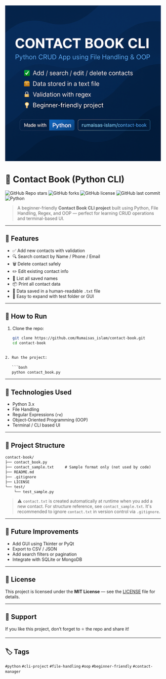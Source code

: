 ![Banner](banner.png)
# 📒 Contact Book (Python CLI)

![GitHub Repo stars](https://img.shields.io/github/stars/Rumaisas_islam/contact-book?style=flat-square)
![GitHub forks](https://img.shields.io/github/forks/Rumaisas_islam/contact-book?style=flat-square)
![GitHub license](https://img.shields.io/github/license/Rumaisas_islam/contact-book?style=flat-square)
![GitHub last commit](https://img.shields.io/github/last-commit/Rumaisas_islam/contact-book?style=flat-square)
![Python](https://img.shields.io/badge/Made%20with-Python-blue?style=flat-square)

> A beginner-friendly **Contact Book CLI project** built using Python, File Handling, Regex, and OOP — perfect for learning CRUD operations and terminal-based UI.

---

## 📌 Features

- ✅ Add new contacts with validation
- 🔍 Search contact by Name / Phone / Email
- 🗑️ Delete contact safely
- ✏️ Edit existing contact info
- 📃 List all saved names
- 📦 Print all contact data
- 📁 Data saved in a human-readable `.txt` file
- 🧪 Easy to expand with test folder or GUI

---

## 🚀 How to Run

1. Clone the repo:
   ```bash
   git clone https://github.com/Rumaisas_islam/contact-book.git
   cd contact-book
```

2. Run the project:

   ```bash
   python contact_book.py
   ```

---

## 🧠 Technologies Used

* Python 3.x
* File Handling
* Regular Expressions (`re`)
* Object-Oriented Programming (OOP)
* Terminal / CLI based UI

---

## 📂 Project Structure

```
contact-book/
├── contact_book.py
├── contact_sample.txt     # Sample format only (not used by code)
├── README.md
├── .gitignore
├── LICENSE
└── test/
    └── test_sample.py
```

> ⚠️ `contact.txt` is created automatically at runtime when you add a new contact.
> For structure reference, see `contact_sample.txt`.
> It's recommended to ignore `contact.txt` in version control via `.gitignore`.

---

## 🎯 Future Improvements

* Add GUI using Tkinter or PyQt
* Export to CSV / JSON
* Add search filters or pagination
* Integrate with SQLite or MongoDB

---

## 🧾 License

This project is licensed under the **MIT License** — see the [LICENSE](LICENSE) file for details.

---

## 🙌 Support

If you like this project, don’t forget to ⭐ the repo and share it!

---

## 🏷️ Tags

`#python` `#cli-project` `#file-handling` `#oop` `#beginner-friendly` `#contact-manager`
